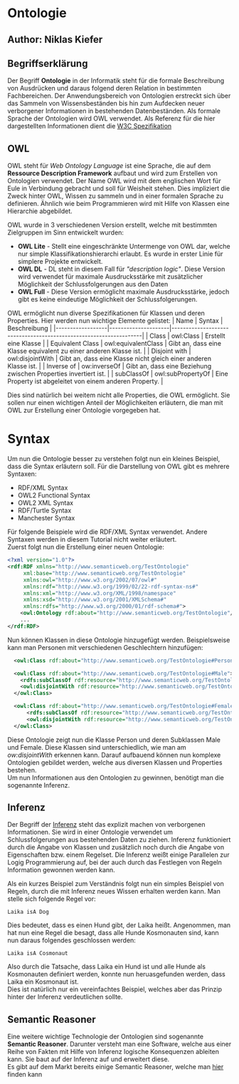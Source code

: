 # Ontologie
## Author: Niklas Kiefer
## Begriffserklärung
Der Begriff **Ontologie** in der Informatik steht für die formale Beschreibung von Ausdrücken und daraus folgend deren Relation in bestimmten Fachbereichen. Der Anwendungsbereich von Ontologien erstreckt sich über das Sammeln von Wissensbeständen bis hin zum Aufdecken neuer verborgener Informationen in bestehenden Datenbeständen.
Als formale Sprache der Ontologien wird OWL verwendet. Als Referenz für die hier dargestellten Informationen dient die [W3C Spezifikation](https://www.w3.org/TR/owl-ref/)
## OWL
OWL steht für *Web Ontology Language* ist eine Sprache, die auf dem **Ressource Description Framework** aufbaut und wird zum Erstellen von Ontologien verwendet.
Der Name OWL wird mit dem englischen Wort für Eule in Verbindung gebracht und soll für Weisheit stehen. Dies impliziert die Zweck hinter OWL, Wissen zu sammeln und in einer formalen Sprache zu definieren. Ähnlich wie beim Programmieren wird mit Hilfe von Klassen eine Hierarchie abgebildet.  
  
OWL wurde in 3 verschiedenen Version erstellt, welche mit bestimmten Zielgruppen im Sinn entwickelt wurden:
* **OWL Lite** - Stellt eine eingeschränkte Untermenge von OWL dar, welche nur simple Klassifikationshierarchi erlaubt. Es wurde in erster Linie für simplere Projekte entwickelt.
* **OWL DL** - DL steht in diesem Fall für *"description logic"*. Diese Version wird verwendet für maximale Ausdrucksstärke mit zusätzlicher Möglichkeit der Schlussfolgerungen aus den Daten 
* **OWL Full** - Diese Version ermöglicht maximale Ausdrucksstärke, jedoch gibt es keine eindeutige Möglichkeit der Schlussfolgerungen.

OWL ermöglicht nun diverse Spezifikationen für Klassen und deren Properties. Hier werden nun wichtige Elemente gelistet:
| Name             | Syntax              | Beschreibung                                                      |
|------------------|---------------------|-------------------------------------------------------------------|
| Class            | owl:Class           | Erstellt eine Klasse                                              |
| Equivalent Class | owl:equivalentClass | Gibt an, dass eine Klasse equivalent zu einer anderen Klasse ist. |
| Disjoint with    | owl:disjointWith    | Gibt an, dass eine Klasse nicht gleich einer anderen Klasse ist.  |
| Inverse of       | ow:inverseOf        | Gibt an, dass eine Beziehung zwischen Properties invertiert ist.  |
| subClassOf       | owl:subPropertyOf   | Eine Property ist abgeleitet von einem anderen Property.          |


Dies sind natürlich bei weitem nicht alle Properties, die OWL ermöglicht. Sie sollen nur einen wichtigen Anteil der Möglichkeiten erläutern, die man mit OWL zur Erstellung einer Ontologie vorgegeben hat.

# Syntax
Um nun die Ontologie besser zu verstehen folgt nun ein kleines Beispiel, dass die Syntax erläutern soll.
Für die Darstellung von OWL gibt es mehrere Syntaxen:
* RDF/XML Syntax
* OWL2 Functional Syntax
* OWL2 XML Syntax
* RDF/Turtle Syntax
* Manchester Syntax

Für folgende Beispiele wird die RDF/XML Syntax verwendet. Andere Syntaxen werden in diesem Tutorial nicht weiter erläutert.  
Zuerst folgt nun die Erstellung einer neuen Ontologie:
```xml
<?xml version="1.0"?>
<rdf:RDF xmlns="http://www.semanticweb.org/TestOntologie"
     xml:base="http://www.semanticweb.org/TestOntologie"
     xmlns:owl="http://www.w3.org/2002/07/owl#"
     xmlns:rdf="http://www.w3.org/1999/02/22-rdf-syntax-ns#"
     xmlns:xml="http://www.w3.org/XML/1998/namespace"
     xmlns:xsd="http://www.w3.org/2001/XMLSchema#"
     xmlns:rdfs="http://www.w3.org/2000/01/rdf-schema#">
    <owl:Ontology rdf:about="http://www.semanticweb.org/TestOntologie"/>
    ...
</rdf:RDF>
```
Nun können Klassen in diese Ontologie hinzugefügt werden. Beispielsweise kann man Personen mit verschiedenen Geschlechtern hinzufügen:
```xml
  <owl:Class rdf:about="http://www.semanticweb.org/TestOntologie#Person"/>

  <owl:Class rdf:about="http://www.semanticweb.org/TestOntologie#Male">
    <rdfs:subClassOf rdf:resource="http://www.semanticweb.org/TestOntologie#Person" />
    <owl:disjointWith rdf:resource="http://www.semanticweb.org/TestOntologie#Female" />
  </owl:Class>

  <owl:Class rdf:about="http://www.semanticweb.org/TestOntologie#Female">
      <rdfs:subClassOf rdf:resource="http://www.semanticweb.org/TestOntologie#Person" />
      <owl:disjointWith rdf:resource="http://www.semanticweb.org/TestOntologie#Male" />
  </owl:Class>
```
Diese Ontologie zeigt nun die Klasse Person und deren Subklassen Male und Female. Diese Klassen sind unterschiedlich, wie man am *ow:disjointWith* erkennen kann.
Darauf aufbauend können nun komplexe Ontologien gebildet werden, welche aus diversen Klassen und Properties bestehen.  
Um nun Informationen aus den Ontologien zu gewinnen, benötigt man die sogenannte Inferenz.

## Inferenz 
Der Begriff der [Inferenz](https://www.w3.org/standards/semanticweb/inference) steht das explizit machen von verborgenen Informationen. Sie wird in einer Ontologie verwendet um Schlussfolgerungen aus bestehenden Daten zu ziehen. Inferenz funktioniert durch die Angabe von Klassen und zusätzlich noch durch die Angabe von Eigenschaften bzw. einem Regelset. Die Inferenz weißt einige Parallelen zur Logig Programmierung auf, bei der auch durch das Festlegen von Regeln Information gewonnen werden kann.

Als ein kurzes Beispiel zum Verständnis folgt nun ein simples Beispiel von Regeln, durch die mit Inferenz neues Wissen erhalten werden kann. 
Man stelle sich folgende Regel vor:
```
Laika isA Dog
```
Dies bedeutet, dass es einen Hund gibt, der Laika heißt. Angenommen, man hat nun eine Regel die besagt, dass alle Hunde Kosmonauten sind, kann nun daraus folgendes geschlossen werden:
```
Laika isA Cosmonaut
```
Also durch die Tatsache, dass Laika ein Hund ist und alle Hunde als Kosmonauten definiert werden, konnte nun heruasgefunden werden, dass Laika ein Kosmonaut ist.  
Dies ist natürlich nur ein vereinfachtes Beispiel, welches aber das Prinzip hinter der Inferenz verdeutlichen sollte.

## Semantic Reasoner
Eine weitere wichtige Technologie der Ontologien sind sogenannte **Semantic Reasoner**. Darunter versteht man eine Software, welche aus einer Reihe von Fakten mit Hilfe von Inferenz logische Konsequenzen ableiten kann. Sie baut auf der Inferenz auf und erweitert diese.  
Es gibt auf dem Markt bereits einige Semantic Reasoner, welche man [hier](https://www.w3.org/2001/sw/wiki/OWL/Implementations) finden kann 
